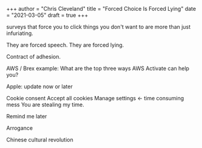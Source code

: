 +++
author = "Chris Cleveland"
title = "Forced Choice Is Forced Lying"
date = "2021-03-05"
draft = true
+++

surveys that force you to click things you don't want to are more than just infuriating.

They are forced speech. They are forced lying.

Contract of adhesion.

AWS / Brex example: What are the top three ways AWS Activate can help you?

Apple: update now or later

Cookie consent
Accept all cookies
Manage settings <- time consuming mess
You are stealing my time.

Remind me later

Arrogance

Chinese cultural revolution
